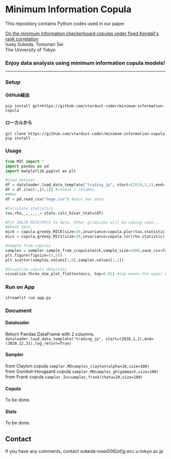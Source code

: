 # Minimum Information Copula


This repository contains Python codes used in our paper

[On the minimum information checkerboard copulas under fixed Kendall's rank correlation](https://arxiv.org/abs/2306.01604)  
Issey Sukeda, Tomonari Sei  
The University of Tokyo

<!--
https://github.com/stardust-coder/minimum-information-copula/assets/61531920/afc16224-a6e3-463c-b05f-a1556587b8be
-->

### Enjoy data analysis using minimum information copula models!

---

### Setup

#### GitHub経由
```
pip install git+https://github.com/stardust-coder/minimum-information-copula
```

#### ローカルから
```
git clone https://github.com/stardust-coder/minimum-information-copula
pip install .
```


### Usage
```python
from MIC import *
import pandas as pd
import matplotlib.pyplot as plt

#Load dataset
df = dataloader.load_data_template("trading_jp", start=(2010,1,1),end=(2020,12,31),log_return=True) #currently only support 5 major Japanese trading firms.
df = df.iloc[:,[0,1]] #choose 2 columns.
###or
df = pd.read_csv("hoge.csv") #your own data

#Calculate statistics
tau,rho,_,_,_,_= stats.calc_bivar_stats(df)

#Fit 30x30 MICK/MICS to data. Other gridsizes will be coming soon...
#About 1min.
mick = copula.greedy_MICK(size=30,invariance=copula.plor(tau.statistic)) #need to convert tau into pseudo log odds ratio
mics = copula.greedy_MICS(size=30,invariance=copula.lor(rho.statistic)) #need to convert rho into log odds ratio

#Sample from copulas
samples = sampler.sample_from_ccopula(mick,sample_size=1000,save_csv=False)
plt.figure(figsize=(5,5))
plt.scatter(samples.values[:,0],samples.values[:,1])

#Visualize copula densities
visualize.three_dim_plot_flatten(mics, top=0.01) #top means the upper bound of the density
```

### Run on App
`streamlit run app.py`

### Document

#### Dataloader
Return Pandas DataFrame with 2 columns. `dataloader.load_data_template("trading_jp", start=(2010,1,1),end=(2020,12,31),log_return=True)`


#### Sampler
from Clayton copula `sampler.MOsamples_clayton(alpha=10,size=100)`     
from Gumbel-Hougaard copula `sampler.MOsamples_gh(gamma=5,size=100)`   
from Frank copula `sampler.Invsamples_frank(theta=20,size=100)`    

#### Copula

To be done.

#### Stats

To be done.


## Contact
If you have any comments, contact sukeda-issei006[_at_]g.ecc.u-tokyo.ac.jp
